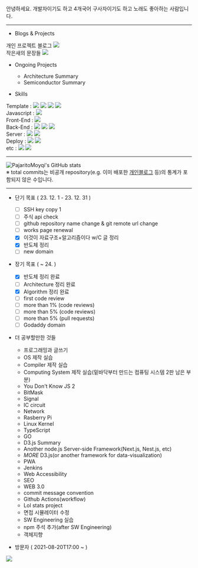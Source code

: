안녕하세요. 개발자이기도 하고 4개국어 구사자이기도 하고 노래도 좋아하는 사람입니다.

***


- Blogs & Projects

개인 프로젝트 블로그 <a href="https://www.pajaritoprojects.com" rel="noreferrer" target="_blank"><img src="https://img.shields.io/static/v1?label=Blog&message=Pajarito Projects Blog&color=<COLOR>"/></a>
<br>
작은새의 문장들 <a href="https://pajaritomoyqi.github.io/Daily-Inspiration" rel="noreferrer" target="_blank"><img src="https://img.shields.io/static/v1?label=Project&message=작은새의 문장들&color=<COLOR>"/></a>
<br>

- Ongoing Projects

  - Architecture Summary
  - Semiconductor Summary

- Skills

Template : 
<img src="https://img.shields.io/badge/HTML5-E34F26?style=flat-square&logo=HTML5&logoColor=white"/>
<img src="https://img.shields.io/badge/EJS-b4ca65?style=flat-square&logoColor=white"/>
<img src="https://img.shields.io/badge/CSS3-1572B6?style=flat-square&logo=CSS3&logoColor=white"/>
<img src="https://img.shields.io/badge/Bootstrap-7952B3?style=flat-square&logo=Bootstrap&logoColor=white"/>
<br>
Javascript : 
<img src="https://img.shields.io/badge/Javascript-F7DF1E?style=flat-square&logo=JavaScript&logoColor=white"/>
<br>
Front-End : 
<img src="https://img.shields.io/badge/React-61DAFB?style=flat-square&logo=React&logoColor=white"/>
<br>
Back-End :
<img src="https://img.shields.io/badge/Node.js-339933?style=flat-square&logo=Node.js&logoColor=white"/>
<img src="https://img.shields.io/badge/Express-000000?style=flat-square&logo=Express&logoColor=white"/>
<img src="https://img.shields.io/badge/Django-092E20?style=flat-square&logo=Django&logoColor=white"/>
<br>
Server : 
<img src="https://img.shields.io/badge/Linux-FCC624?style=flat-square&logo=Linux&logoColor=white"/>
<img src="https://img.shields.io/badge/NGINX-009639?style=flat-square&logo=NGINX&logoColor=white"/>
<br>
Deploy : 
<img src="https://img.shields.io/badge/DigitalOcean-0080FF?style=flat-square&logo=DigitalOcean&logoColor=white"/>
<img src="https://img.shields.io/badge/GithubPages-181717?style=flat-square&logo=GitHub&logoColor=white"/>
<br>
etc : 
<img src="https://img.shields.io/badge/Responsive-6E85B2?style=flat-square&logoColor=white"/>
<img src="https://img.shields.io/badge/WebCrawling-B1D4E0?style=flat-square&logoColor=white"/>

***

![PajaritoMoyqi's GitHub stats](https://github-readme-stats.vercel.app/api?username=PajaritoMoyqi&show_icons=true&theme=radical)
<br>
&#8251; total commits는 비공개 repository(e.g. 이미 배포한 [개인블로그](http://www.pajaritoprojects.com "작은새 블로그") 등)의 통계가 포함되지 않은 수입니다.

***

- 단기 목표 ( 23. 12. 1 - 23. 12. 31 )
  - [ ] SSH key copy 1
  - [ ] 주식 api check
  - [ ] github repository name change & git remote url change
  - [ ] works page renewal
  - [x] 이것이 자료구조+알고리즘이다 w/C 글 정리
  - [x] 반도체 정리
  - [ ] new domain

- 장기 목표 ( ~ 24. )
  - [x] 반도체 정리 완료
  - [ ] Architecture 정리 완료
  - [x] Algorithm 정리 완료
  - [ ] first code review
  - [ ] more than 1% (code reviews)
  - [ ] more than 5% (code reviews)
  - [ ] more than 5% (pull requests)
  - [ ] Godaddy domain

- 더 공부할만한 것들
  - 프로그래밍과 글쓰기
  - OS 제작 실습
  - Compiler 제작 실습
  - Computing System 제작 실습(밑바닥부터 만드는 컴퓨팅 시스템 2판 남은 부분)
  - You Don't Know JS 2
  - BitMask
  - Signal
  - IC circuit
  - Network
  - Rasberry Pi
  - Linux Kernel
  - TypeScript
  - GO
  - D3.js Summary
  - Another node.js Server-side Framework(Next.js, Nest.js, etc)
  - *MORE* D3.js(or another framework for data-visualization)
  - PWA
  - Jenkins
  - Web Accessibility
  - SEO
  - WEB 3.0
  - commit message convention
  - Github Actions(workflow)
  - Lol stats project
  - 면접 시뮬레이터 수정
  - SW Engineering 실습
  - npm 주석 추가(after SW Engineering)
  - 객체지향

- 방문자 ( 2021-08-20T17:00 ~  )

<a href="https://hits.seeyoufarm.com"><img src="https://hits.seeyoufarm.com/api/count/incr/badge.svg?url=https%3A%2F%2Fgithub.com%2FPajaritoMoyqi&count_bg=%2379C83D&title_bg=%23555555&icon=&icon_color=%23E7E7E7&title=hits&edge_flat=false"/></a>